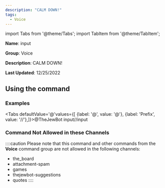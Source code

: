 ```yaml
---
description: "CALM DOWN!"
tags:
  - Voice
---
```

import Tabs from '@theme/Tabs';
import TabItem from '@theme/TabItem';

**Name**: input

**Group**: Voice

**Description**: CALM DOWN!

**Last Updated**: 12/25/2022

## Using the command

### Examples
<Tabs defaultValue='@'values={[ {label: '@', value: '@'}, {label: 'Prefix', value: '//'},]}><TabItem value='@'>@TheJewBot input</TabItem><TabItem value='//'>//input</TabItem></Tabs>

### Command Not Allowed in these Channels
::::caution Please note that this command and other commands from the **Voice** command group are not allowed in the following channels:
- the_board
- attachment-spam
- games
- thejewbot-suggestions
- quotes
::::